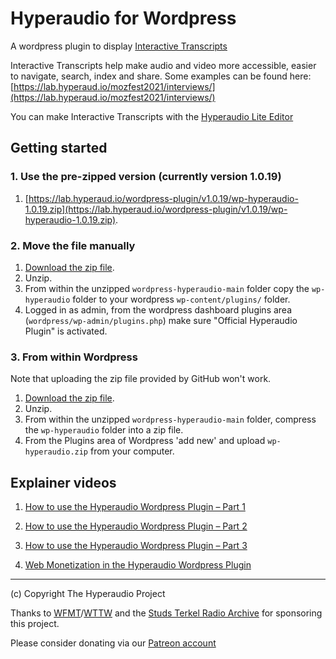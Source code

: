 # Hyperaudio for Wordpress
A wordpress plugin to display [Interactive Transcripts](https://en.wikipedia.org/wiki/Interactive_transcripts)

Interactive Transcripts help make audio and video more accessible, easier to navigate, search, index and share. Some examples can be found here: [https://lab.hyperaud.io/mozfest2021/interviews/](https://lab.hyperaud.io/mozfest2021/interviews/)

You can make Interactive Transcripts with the [Hyperaudio Lite Editor](https://github.com/hyperaudio/hyperaudio-lite-editor)

## Getting started

### 1. Use the pre-zipped version (currently version 1.0.19)

1. [https://lab.hyperaud.io/wordpress-plugin/v1.0.19/wp-hyperaudio-1.0.19.zip](https://lab.hyperaud.io/wordpress-plugin/v1.0.19/wp-hyperaudio-1.0.19.zip).

### 2. Move the file manually

1. [Download the zip file](https://github.com/hyperaudio/wordpress-hyperaudio/archive/refs/heads/main.zip).
2. Unzip. 
3. From within the unzipped `wordpress-hyperaudio-main` folder copy the `wp-hyperaudio` folder to your wordpress `wp-content/plugins/` folder.
4. Logged in as admin, from the wordpress dashboard plugins area (`wordpress/wp-admin/plugins.php`) make sure "Official Hyperaudio Plugin" is activated.

### 3. From within Wordpress

Note that uploading the zip file provided by GitHub won't work.

1. [Download the zip file](https://github.com/hyperaudio/wordpress-hyperaudio/archive/refs/heads/main.zip).
2. Unzip.
3. From within the unzipped `wordpress-hyperaudio-main` folder, compress the `wp-hyperaudio` folder into a zip file.
4. From the Plugins area of Wordpress 'add new' and upload `wp-hyperaudio.zip` from your computer.

## Explainer videos
1. [How to use the Hyperaudio Wordpress Plugin – Part 1](https://youtu.be/3Qpq8kj4PxM)
2. [How to use the Hyperaudio Wordpress Plugin – Part 2](https://youtu.be/vIXHCYYSFM0)
3. [How to use the Hyperaudio Wordpress Plugin – Part 3](https://youtu.be/ly08N9S1ZlE)



4. [Web Monetization in the Hyperaudio Wordpress Plugin](https://youtu.be/8kRNh8iBkVk)

---
(c) Copyright The Hyperaudio Project 

Thanks to [WFMT](https://www.wfmt.com)/[WTTW](https://www.wttw.com) and the [Studs Terkel Radio Archive](https://studsterkel.wfmt.com/) for sponsoring this project.

Please consider donating via our [Patreon account](https://patreon.com/hyperaudio)
